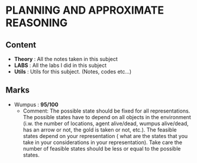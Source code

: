 # PLANNING AND APPROXIMATE REASONING

## Content

* **Theory** : All the notes taken in this subject
* **LABS**  : All the labs I did in this subject
* **Utils** : Utils for this subject. (Notes, codes etc...)


## Marks

* Wumpus : **95/100** 
    * Comment: The possible state should be fixed for all representations. The possible states have to depend on all objects in the environment (i.w. the number of locations, agent alive/dead, wumpus alive/dead, has an arrow or not, the gold is taken or not, etc.). The feasible states depend on your representation ( what are the states that you take in your considerations in your representation). Take care the number of feasible states should be less or equal to the possible states.
